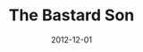 ---
layout: message
category: message
series: "The Awaited Son"
title: "The Bastard Son"
date: 2012-12-01
audio-description: "Brian Tome talks about how unexpected Jesus was when he came into the world."
audio: "http://www.crossroads.net/players/media/hq/awaitedson02.mp3"
audio-title: "The Bastard Son"
audio-duration: "49&#58;52"
program-description: "Program - WK2 Awaited Son"
program: "http://www.crossroads.net/players/media/hq/12_1-2_12Program_LO.pdf"
program-title: "The Bastard Son"
video-description: "Brian Tome talks about how unexpected Jesus was when he came into the world."
video-title: "The Bastard Son"
video: "https://s3.amazonaws.com/crossroadsvideomessages/awaitedson02.mp4"
---